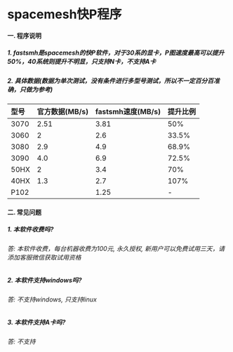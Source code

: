 # spacemesh快P程序

#### 一. 程序说明

##### 1. fastsmh是spacemesh的快P软件，对于30系的显卡，P图速度最高可以提升50%，40系统则提升不明显，只支持N卡，不支持A卡


##### 2. 具体数据(数据为单次测试，没有条件进行多型号测试，所以不一定百分百准确，只做为参考)

| 型号  | 官方数据(MB/s)  | fastsmh速度(MB/s)  | 提升比例  |
|:----------|:----------|:----------|:----------|
| 3070    | 2.51    | 3.81    | 50%    |
| 3060    | 2    | 2.6    | 33.5%    |
| 3080    | 2.9    | 4.9  | 68.9%    |
| 3090    | 4.0    | 6.9    | 72.5%    |
| 50HX    | 2    | 3.4    | 70%    |
| 40HX    | 1.3   | 2.7    | 107%    |
| P102    |     | 1.25    | -    |


#### 二. 常见问题


##### 1. 本软件收费吗?

###### 答: 本软件收费，每台机器收费为100元, 永久授权, 新用户可以免费试用三天，请添加客服微信获取试用资格

##### 2. 本软件支持windows吗?

###### 答: 不支持windows, 只支持linux

##### 3. 本软件支持A卡吗?

###### 答: 不支持